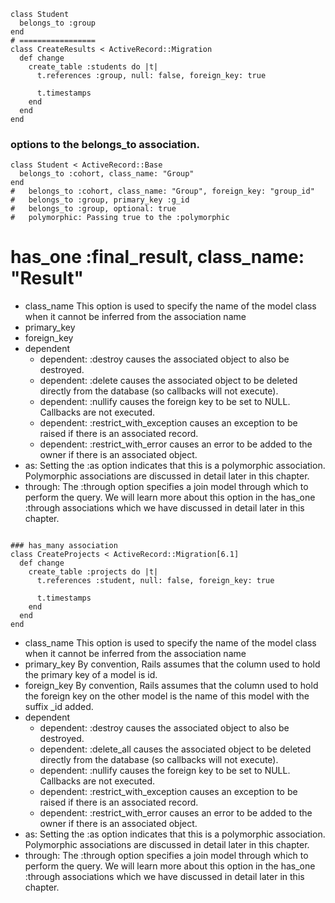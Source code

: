 ```
class Student
  belongs_to :group
end
# =================
class CreateResults < ActiveRecord::Migration
  def change
    create_table :students do |t|
      t.references :group, null: false, foreign_key: true

      t.timestamps
    end
  end
end
```

### options to the belongs_to association.

```
class Student < ActiveRecord::Base
  belongs_to :cohort, class_name: "Group"
end
#   belongs_to :cohort, class_name: "Group", foreign_key: "group_id"
#   belongs_to :group, primary_key :g_id
#   belongs_to :group, optional: true
#   polymorphic: Passing true to the :polymorphic
```

# has_one :final_result, class_name: "Result"

- class_name This option is used to specify the name of the model class when it
  cannot be inferred from the association name
- primary_key
- foreign_key
- dependent
  - dependent: :destroy causes the associated object to also be destroyed.
  - dependent: :delete causes the associated object to be deleted directly from
    the database (so callbacks will not execute).
  - dependent: :nullify causes the foreign key to be set to NULL. Callbacks are
    not executed.
  - dependent: :restrict_with_exception causes an exception to be raised if
    there is an associated record.
  - dependent: :restrict_with_error causes an error to be added to the owner if
    there is an associated object.
- as: Setting the :as option indicates that this is a polymorphic association.
  Polymorphic associations are discussed in detail later in this chapter.
- through: The :through option specifies a join model through which to perform
  the query. We will learn more about this option in the has_one :through
  associations which we have discussed in detail later in this chapter.

```

### has_many association
class CreateProjects < ActiveRecord::Migration[6.1]
  def change
    create_table :projects do |t|
      t.references :student, null: false, foreign_key: true

      t.timestamps
    end
  end
end

```

- class_name This option is used to specify the name of the model class when it
  cannot be inferred from the association name
- primary_key By convention, Rails assumes that the column used to hold the
  primary key of a model is id.
- foreign_key By convention, Rails assumes that the column used to hold the
  foreign key on the other model is the name of this model with the suffix \_id
  added.
- dependent
  - dependent: :destroy causes the associated object to also be destroyed.
  - dependent: :delete_all causes the associated object to be deleted directly
    from the database (so callbacks will not execute).
  - dependent: :nullify causes the foreign key to be set to NULL. Callbacks are
    not executed.
  - dependent: :restrict_with_exception causes an exception to be raised if
    there is an associated record.
  - dependent: :restrict_with_error causes an error to be added to the owner if
    there is an associated object.
- as: Setting the :as option indicates that this is a polymorphic association.
  Polymorphic associations are discussed in detail later in this chapter.
- through: The :through option specifies a join model through which to perform
  the query. We will learn more about this option in the has_one :through
  associations which we have discussed in detail later in this chapter.
